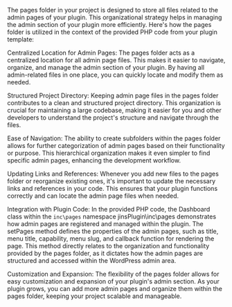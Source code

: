The pages folder in your project is designed to store all files related to the admin pages of your plugin. This organizational strategy helps in managing the admin section of your plugin more efficiently. Here's how the pages folder is utilized in the context of the provided PHP code from your plugin template:

Centralized Location for Admin Pages: The pages folder acts as a centralized location for all admin page files. This makes it easier to navigate, organize, and manage the admin section of your plugin. By having all admin-related files in one place, you can quickly locate and modify them as needed.

Structured Project Directory: Keeping admin page files in the pages folder contributes to a clean and structured project directory. This organization is crucial for maintaining a large codebase, making it easier for you and other developers to understand the project's structure and navigate through the files.

Ease of Navigation: The ability to create subfolders within the pages folder allows for further categorization of admin pages based on their functionality or purpose. This hierarchical organization makes it even simpler to find specific admin pages, enhancing the development workflow.

Updating Links and References: Whenever you add new files to the pages folder or reorganize existing ones, it's important to update the necessary links and references in your code. This ensures that your plugin functions correctly and can locate the admin page files when needed.

Integration with Plugin Code: In the provided PHP code, the Dashboard class within the `inc\pages` namespace jinsPlugin\inc\pages demonstrates how admin pages are registered and managed within the plugin. The setPages method defines the properties of the admin pages, such as title, menu title, capability, menu slug, and callback function for rendering the page. This method directly relates to the organization and functionality provided by the pages folder, as it dictates how the admin pages are structured and accessed within the WordPress admin area.

Customization and Expansion: The flexibility of the pages folder allows for easy customization and expansion of your plugin's admin section. As your plugin grows, you can add more admin pages and organize them within the pages folder, keeping your project scalable and manageable.